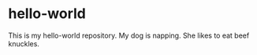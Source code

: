 # hello-world
This is my hello-world repository.
My dog is napping.
She likes to eat beef knuckles.
